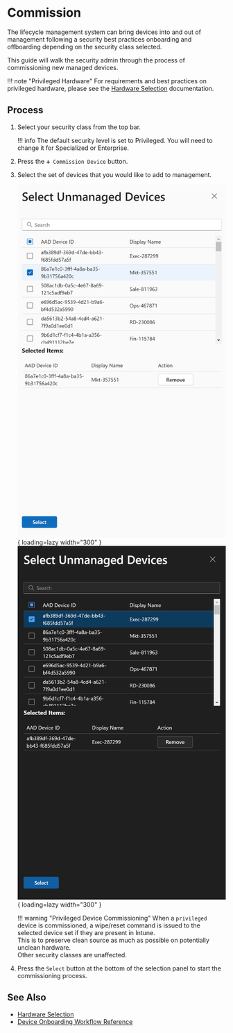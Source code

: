 # Commission

The lifecycle management system can bring devices into and out of management following a security best practices onboarding and offboarding depending on the security class selected.

This guide will walk the security admin through the process of commissioning new managed devices.

!!! note "Privileged Hardware"
    For requirements and best practices on privileged hardware, please see the [Hardware Selection](../../../../Reference/Architecture/Hardware-Selection.md) documentation.

## Process

1. Select your security class from the top bar.

    !!! info
        The default security level is set to Privileged. You will need to change it for Specialized or Enterprise.

2. Press the `➕ Commission Device` button.

3. Select the set of devices that you would like to add to management.

    ![Screenshot of the unmanaged devices picker with a single device selected.](../../../../assets/Images/Screenshots/Select-Unmanaged-Device-Light.png#only-light){ loading=lazy width="300" }
    ![Screenshot of the unmanaged devices picker with a single device selected.](../../../../assets/Images/Screenshots/Select-Unmanaged-Device-Dark.png#only-dark){ loading=lazy width="300" }

    !!! warning "Privileged Device Commissioning"
        When a `privileged` device is commissioned, a wipe/reset command is issued to the selected device set if they are present in Intune.  
        This is to preserve clean source as much as possible on potentially unclean hardware.  
        Other security classes are unaffected.

4. Press the `Select` button at the bottom of the selection panel to start the commissioning process.

## See Also

- [Hardware Selection](../../../../Reference/Architecture/Hardware-Selection.md)
- [Device Onboarding Workflow Reference](../../../../Reference/Architecture/Diagrams/Device-Commission.md)
